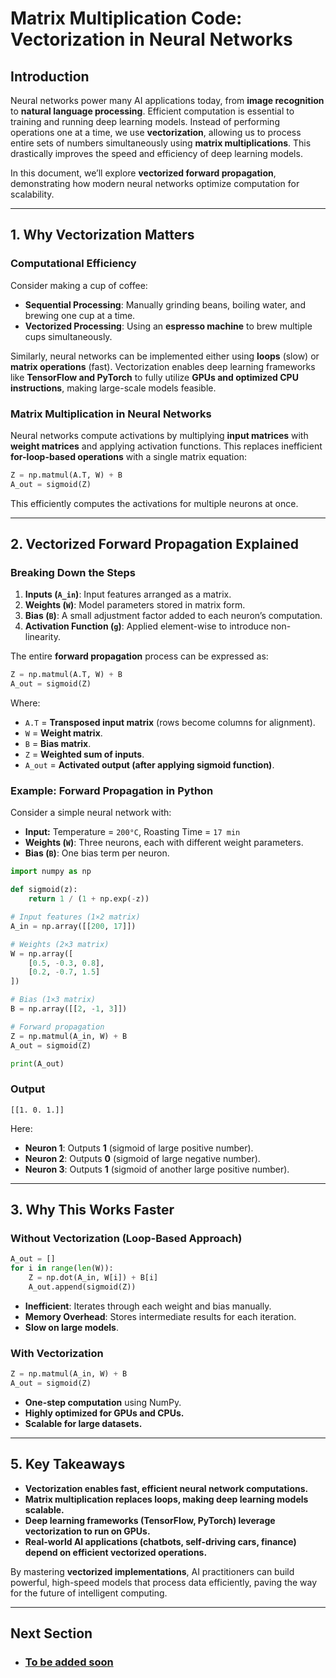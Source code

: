 # Matrix Multiplication Code: Vectorization in Neural Networks

## **Introduction**
Neural networks power many AI applications today, from **image recognition** to **natural language processing**. Efficient computation is essential to training and running deep learning models. Instead of performing operations one at a time, we use **vectorization**, allowing us to process entire sets of numbers simultaneously using **matrix multiplications**. This drastically improves the speed and efficiency of deep learning models.

In this document, we’ll explore **vectorized forward propagation**, demonstrating how modern neural networks optimize computation for scalability.

---

## **1. Why Vectorization Matters**
### **Computational Efficiency**
Consider making a cup of coffee:
- **Sequential Processing**: Manually grinding beans, boiling water, and brewing one cup at a time.
- **Vectorized Processing**: Using an **espresso machine** to brew multiple cups simultaneously.

Similarly, neural networks can be implemented either using **loops** (slow) or **matrix operations** (fast). Vectorization enables deep learning frameworks like **TensorFlow and PyTorch** to fully utilize **GPUs and optimized CPU instructions**, making large-scale models feasible.

### **Matrix Multiplication in Neural Networks**
Neural networks compute activations by multiplying **input matrices** with **weight matrices** and applying activation functions. This replaces inefficient **for-loop-based operations** with a single matrix equation:

```python
Z = np.matmul(A.T, W) + B
A_out = sigmoid(Z)
```
This efficiently computes the activations for multiple neurons at once.

---

## **2. Vectorized Forward Propagation Explained**
### **Breaking Down the Steps**
1. **Inputs (`A_in`)**: Input features arranged as a matrix.
2. **Weights (`W`)**: Model parameters stored in matrix form.
3. **Bias (`B`)**: A small adjustment factor added to each neuron’s computation.
4. **Activation Function (`g`)**: Applied element-wise to introduce non-linearity.

The entire **forward propagation** process can be expressed as:
```python
Z = np.matmul(A.T, W) + B
A_out = sigmoid(Z)
```
Where:
- `A.T` = **Transposed input matrix** (rows become columns for alignment).
- `W` = **Weight matrix**.
- `B` = **Bias matrix**.
- `Z` = **Weighted sum of inputs**.
- `A_out` = **Activated output (after applying sigmoid function)**.

### **Example: Forward Propagation in Python**
Consider a simple neural network with:
- **Input:** Temperature = `200°C`, Roasting Time = `17 min`
- **Weights (`W`)**: Three neurons, each with different weight parameters.
- **Bias (`B`)**: One bias term per neuron.

```python
import numpy as np

def sigmoid(z):
    return 1 / (1 + np.exp(-z))

# Input features (1×2 matrix)
A_in = np.array([[200, 17]])

# Weights (2×3 matrix)
W = np.array([
    [0.5, -0.3, 0.8],
    [0.2, -0.7, 1.5]
])

# Bias (1×3 matrix)
B = np.array([[2, -1, 3]])

# Forward propagation
Z = np.matmul(A_in, W) + B
A_out = sigmoid(Z)

print(A_out)
```
### **Output**
```
[[1. 0. 1.]]
```
Here:
- **Neuron 1**: Outputs **1** (sigmoid of large positive number).
- **Neuron 2**: Outputs **0** (sigmoid of large negative number).
- **Neuron 3**: Outputs **1** (sigmoid of another large positive number).

---

## **3. Why This Works Faster**
### **Without Vectorization (Loop-Based Approach)**
```python
A_out = []
for i in range(len(W)):
    Z = np.dot(A_in, W[i]) + B[i]
    A_out.append(sigmoid(Z))
```
- **Inefficient**: Iterates through each weight and bias manually.
- **Memory Overhead**: Stores intermediate results for each iteration.
- **Slow on large models**.

### **With Vectorization**
```python
Z = np.matmul(A_in, W) + B
A_out = sigmoid(Z)
```
- **One-step computation** using NumPy.
- **Highly optimized for GPUs and CPUs.**
- **Scalable for large datasets.**

---

## **5. Key Takeaways**
- **Vectorization enables fast, efficient neural network computations.**
- **Matrix multiplication replaces loops, making deep learning models scalable.**
- **Deep learning frameworks (TensorFlow, PyTorch) leverage vectorization to run on GPUs.**
- **Real-world AI applications (chatbots, self-driving cars, finance) depend on efficient vectorized operations.**

By mastering **vectorized implementations**, AI practitioners can build powerful, high-speed models that process data efficiently, paving the way for the future of intelligent computing.



---
## Next Section
- ### [To be added soon]()
